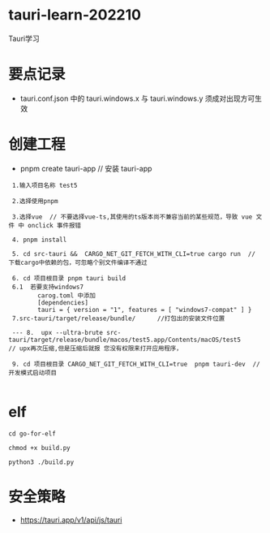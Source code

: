 # tauri-learn-202210
Tauri学习

# 要点记录
- tauri.conf.json 中的 tauri.windows.x 与 tauri.windows.y 须成对出现方可生效

# 创建工程

- pnpm create tauri-app // 安装  tauri-app
```
 1.输入项目名称 test5

 2.选择使用pnpm

 3.选择vue  // 不要选择vue-ts,其使用的ts版本尚不兼容当前的某些规范，导致 vue 文件 中 onclick 事件报错

 4. pnpm install
 
 5. cd src-tauri &&  CARGO_NET_GIT_FETCH_WITH_CLI=true cargo run  // 下载cargo中依赖的包，可忽略个别文件编译不通过

 6. cd 项目根目录 pnpm tauri build
 6.1  若要支持windows7 
        carog.toml 中添加
        [dependencies]
        tauri = { version = "1", features = [ "windows7-compat" ] }
 7.src-tauri/target/release/bundle/      //打包出的安装文件位置

 --- 8.  upx --ultra-brute src-tauri/target/release/bundle/macos/test5.app/Contents/macOS/test5           // upx再次压缩,但是压缩后就报 您没有权限来打开应用程序，

 9. cd 项目根目录 CARGO_NET_GIT_FETCH_WITH_CLI=true  pnpm tauri-dev  // 开发模式启动项目
 

```

# elf 
``` shell
cd go-for-elf

chmod +x build.py

python3 ./build.py 
```

# 安全策略
- https://tauri.app/v1/api/js/tauri